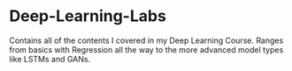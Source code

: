 # Deep-Learning-Labs
Contains all of the contents I covered in my Deep Learning Course. Ranges from basics with Regression all the way to the more advanced model types like LSTMs and GANs.
